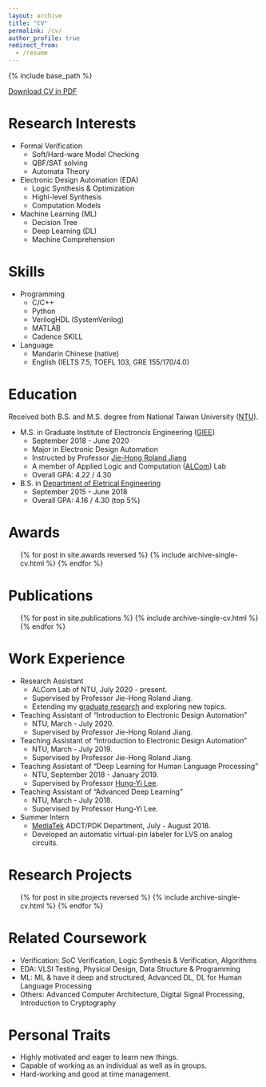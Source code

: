 ```yaml
---
layout: archive
title: "CV"
permalink: /cv/
author_profile: true
redirect_from:
  - /resume
---
```


{% include base_path %}

[Download CV in PDF](http://b04901112.github.io/files/CV.pdf)

Research Interests
======
* Formal Verification
  * Soft/Hard-ware Model Checking
  * QBF/SAT solving
  * Automata Theory
* Electronic Design Automation (EDA)
  * Logic Synthesis & Optimization
  * Highl-level Synthesis
  * Computation Models
* Machine Learning (ML)
  * Decision Tree
  * Deep Learning (DL)
  * Machine Comprehension

Skills
======
* Programming
  * C/C++
  * Python
  * VerilogHDL (SystemVerilog)
  * MATLAB
  * Cadence SKILL
* Language
  * Mandarin Chinese (native)
  * English (IELTS 7.5, TOEFL 103, GRE 155/170/4.0)

Education
======
Received both B.S. and M.S. degree from National Taiwan University ([NTU](https://www.ntu.edu.tw/)).
* M.S. in Graduate Institute of Electroncis Engineering ([GIEE](https://giee.ntu.edu.tw/))
  * September 2018 - June 2020
  * Major in Electronic Design Automation
  * Instructed by Professor [Jie-Hong Roland Jiang](http://cc.ee.ntu.edu.tw/~jhjiang/)
  * A member of Applied Logic and Computation ([ALCom](http://alcom.ee.ntu.edu.tw/)) Lab
  * Overall GPA: 4.22 / 4.30
* B.S. in [Department of Eletrical Engineering](https://www.ee.ntu.edu.tw/)
  * September 2015 - June 2018
  * Overall GPA: 4.16 / 4.30 (top 5%)

Awards
======
  <ul>{% for post in site.awards reversed %}
    {% include archive-single-cv.html %}
  {% endfor %}</ul>

Publications
======
  <ul>{% for post in site.publications %}
    {% include archive-single-cv.html %}
  {% endfor %}</ul>

Work Experience
======
* Research Assistant
  * ALCom Lab of NTU, July 2020 - present.
  * Supervised by Professor Jie-Hong Roland Jiang.
  * Extending my [graduate research](https://b04901112.github.io/publication/2020-06-thesis) and exploring new topics.  
* Teaching Assistant of “Introduction to Electronic Design Automation”
  * NTU, March - July 2020.
  * Supervised by Professor Jie-Hong Roland Jiang.
* Teaching Assistant of “Introduction to Electronic Design Automation”
  * NTU, March - July 2019.
  * Supervised by Professor Jie-Hong Roland Jiang.
* Teaching Assistant of “Deep Learning for Human Language Processing”
  * NTU, September 2018 - January 2019.
  * Supervised by Professor [Hung-Yi Lee](https://speech.ee.ntu.edu.tw/~tlkagk/).
* Teaching Assistant of “Advanced Deep Learning”
  * NTU, March - July 2018.
  * Supervised by Professor Hung-Yi Lee.
* Summer Intern
  * [MediaTek](https://www.mediatek.tw/) ADCT/PDK Department, July - August 2018.
  * Developed an automatic virtual-pin labeler for LVS on analog circuits.

Research Projects
======
  <ul>{% for post in site.projects reversed %}
    {% include archive-single-cv.html %}
  {% endfor %}</ul>
  
Related Coursework
======
* Verification: SoC Verification, Logic Synthesis & Verification, Algorithms
* EDA: VLSI Testing, Physical Design, Data Structure & Programming
* ML: ML & have it deep and structured, Advanced DL, DL for Human Language Processing
* Others: Advanced Computer Architecture, Digital Signal Processing, Introduction to Cryptography

Personal Traits
======
* Highly motivated and eager to learn new things.
* Capable of working as an individual as well as in groups.
* Hard-working and good at time management.
